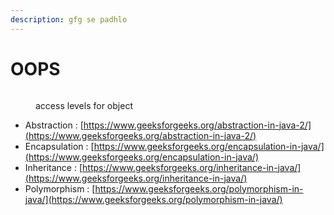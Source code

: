 ```yaml
---
description: gfg se padhlo
---
```


# OOPS

<figure><img src="../../.gitbook/assets/Untitled (1) (2) (1) (1) (1).png" alt=""><figcaption><p>access levels for object</p></figcaption></figure>

* Abstraction : [https://www.geeksforgeeks.org/abstraction-in-java-2/](https://www.geeksforgeeks.org/abstraction-in-java-2/)
* Encapsulation : [https://www.geeksforgeeks.org/encapsulation-in-java/](https://www.geeksforgeeks.org/encapsulation-in-java/)
* Inheritance : [https://www.geeksforgeeks.org/inheritance-in-java/](https://www.geeksforgeeks.org/inheritance-in-java/)
* Polymorphism : [https://www.geeksforgeeks.org/polymorphism-in-java/](https://www.geeksforgeeks.org/polymorphism-in-java/)

